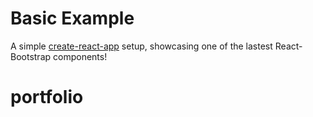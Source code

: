 # Basic Example

A simple [create-react-app](CRA-README.md) setup, showcasing one of the lastest React-Bootstrap components!
# portfolio
